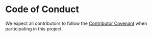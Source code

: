 # Code of Conduct

We expect all contributors to follow the [Contributor Covenant](https://www.contributor-covenant.org/version/2/1/code_of_conduct) when participating in this project.
